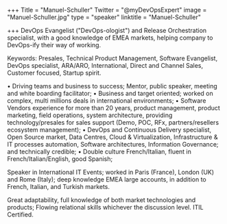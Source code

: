 ﻿+++
Title = "Manuel-Schuller"
Twitter = "@myDevOpsExpert"
image = "Manuel-Schuller.jpg"
type = "speaker"
linktitle = "Manuel-Schuller"

+++
DevOps Evangelist ("DevOps-ologist") and Release Orchestration specialist, with a good knowledge of EMEA markets, helping company to DevOps-ify their way of working.

Keywords: Presales, Technical Product Management, Software Evangelist, DevOps specialist, ARA/ARO, International, Direct and Channel Sales, Customer focused, Startup spirit.

• Driving teams and business to success; Mentor, public speaker, meeting and white boarding facilitator;
• Business and target oriented; worked on complex, multi millions deals in international environments;
• Software Vendors experience for more than 20 years, product management, product marketing, field operations, system architecture, providing technology/presales for sales support (Demo, POC, RFx, partners/resellers ecosystem management);
• DevOps and Continuous Delivery specialist, Open Source market, Data Centres, Cloud & Virtualization, Infrastructure & IT processes automation, Software architectures, Information Governance; and technically credible;
• Double culture French/Italian, fluent in French/Italian/English, good Spanish;

Speaker in International IT Events; worked in Paris (France), London (UK) and Rome (Italy); deep knowledge EMEA large accounts, in addition to French, Italian, and Turkish markets.

Great adaptability, full knowledge of both market technologies and products;
Flowing relational skills whichever the discussion level.
ITIL Certified.
